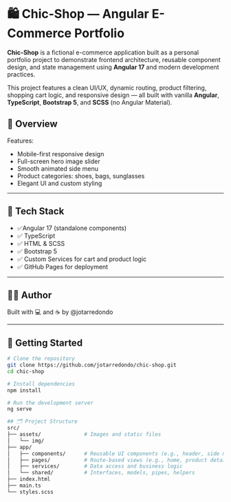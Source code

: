 # 🛍️ Chic-Shop — Angular E-Commerce Portfolio

**Chic-Shop** is a fictional e-commerce application built as a personal portfolio project to demonstrate frontend architecture, reusable component design, and state management using **Angular 17** and modern development practices.

This project features a clean UI/UX, dynamic routing, product filtering, shopping cart logic, and responsive design — all built with vanilla **Angular**, **TypeScript**, **Bootstrap 5**, and **SCSS** (no Angular Material).

## 📸 Overview

Features:

- Mobile-first responsive design
- Full-screen hero image slider
- Smooth animated side menu
- Product categories: shoes, bags, sunglasses
- Elegant UI and custom styling

---

## 🧰 Tech Stack

- ✅Angular 17 (standalone components)
- ✅ TypeScript
- ✅ HTML & SCSS
- ✅ Bootstrap 5
- ✅ Custom Services for cart and product logic
- ✅ GitHub Pages for deployment

---

## 👨‍💻 Author

Built with 💻 and ☕ by @jotarredondo

---

## 🚀 Getting Started

```bash
# Clone the repository
git clone https://github.com/jotarredondo/chic-shop.git
cd chic-shop

# Install dependencies
npm install

# Run the development server
ng serve

## 🗂️ Project Structure
src/
├── assets/              # Images and static files
│   └── img/
├── app/
│   ├── components/      # Reusable UI components (e.g., header, side menu)
│   ├── pages/           # Route-based views (e.g., home, product detail)
│   ├── services/        # Data access and business logic
│   └── shared/          # Interfaces, models, pipes, helpers
├── index.html
├── main.ts
└── styles.scss
